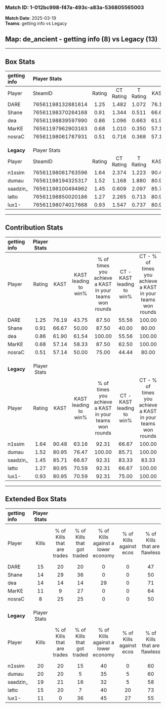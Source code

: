 ### Match ID: 1-012bc998-f47a-493c-a83a-536805565003  
**Match Date**: 2025-03-19  
**Teams**: getting info vs Legacy  

## **Map**: de_ancient - getting info (8) vs Legacy (13)  
---  

## Box Stats  

| **getting info** | Player Stats      |        |           |          |       |       |       |         |        |      |     |
| :- | :- | :-: | :-: | :-: | :-: | :-: | :-: | :-: | :-: | :-: | :-: |
| Player           | SteamID           | Rating | CT Rating | T Rating | KAST  |  ADR  | Kills | Assists | Deaths | K/D  | HS% |
| DARE             | 76561198132881614 |  1.25  |   1.482   |  1.072   | 76.19 | 94.9  |  15   |    9    |   13   | 1.15 | 60  |
| Shane            | 76561198370264168 |  0.91  |   1.344   |  0.511   | 66.67 | 69.8  |  14   |    4    |   18   | 0.78 | 92  |
| dea              | 76561198839597990 |  0.86  |   1.096   |  0.663   | 61.90 | 58.0  |  14   |    3    |   17   | 0.82 | 57  |
| MarKE            | 76561197962903163 |  0.68  |   1.010   |  0.350   | 57.14 | 58.3  |  11   |    3    |   18   | 0.61 | 45  |
| nosraC           | 76561198061787931 |  0.51  |   0.716   |  0.368   | 57.14 | 53.1  |   8   |    4    |   19   | 0.42 | 50  |
|                  |                   |        |           |          |       |       |       |         |        |      |     |
|                  |                   |        |           |          |       |       |       |         |        |      |     |
|                  |                   |        |           |          |       |       |       |         |        |      |     |
| **Legacy**       | Player Stats      |        |           |          |       |       |       |         |        |      |     |
| Player           | SteamID           | Rating | CT Rating | T Rating | KAST  |  ADR  | Kills | Assists | Deaths | K/D  | HS% |
| n1ssim           | 76561198061763596 |  1.64  |   2.374   |  1.223   | 90.48 | 102.4 |  20   |    9    |   11   | 1.82 | 45  |
| dumau            | 76561198194325317 |  1.52  |   1.168   |  1.880   | 80.95 | 99.9  |  20   |    7    |   12   | 1.67 | 50  |
| saadzin_         | 76561198100494962 |  1.45  |   0.609   |  2.097   | 85.71 | 82.5  |  19   |    5    |   12   | 1.58 | 47  |
| latto            | 76561198850020186 |  1.27  |   2.265   |  0.713   | 80.95 | 84.4  |  15   |    8    |   12   | 1.25 | 46  |
| lux1-            | 76561198074017668 |  0.93  |   1.547   |  0.737   | 80.95 | 61.4  |  11   |    2    |   15   | 0.73 | 63  |
---  

## Contribution Stats  

| **getting info** | Player Stats |       |                      |                                                        |                           |                                                             |                          |                                                            |
| :- | :-: | :-: | :-: | :-: | :-: | :-: | :-: | :-: |
| Player           |    Rating    | KAST  | KAST leading to win% | % of times you achieve a KAST in your teams won rounds | CT - KAST leading to win% | CT - % of times you achieve a KAST in your teams won rounds | T - KAST leading to win% | T - % of times you achieve a KAST in your teams won rounds |
| DARE             |     1.25     | 76.19 |        43.75         |                         87.50                          |           55.56           |                           100.00                            |          28.57           |                           66.67                            |
| Shane            |     0.91     | 66.67 |        50.00         |                         87.50                          |           40.00           |                            80.00                            |          75.00           |                           100.00                           |
| dea              |     0.86     | 61.90 |        61.54         |                         100.00                         |           55.56           |                           100.00                            |          75.00           |                           100.00                           |
| MarKE            |     0.68     | 57.14 |        58.33         |                         87.50                          |           62.50           |                           100.00                            |          50.00           |                           66.67                            |
| nosraC           |     0.51     | 57.14 |        50.00         |                         75.00                          |           44.44           |                            80.00                            |          66.67           |                           66.67                            |
|                  |              |       |                      |                                                        |                           |                                                             |                          |                                                            |
|                  |              |       |                      |                                                        |                           |                                                             |                          |                                                            |
|                  |              |       |                      |                                                        |                           |                                                             |                          |                                                            |
| **Legacy**       | Player Stats |       |                      |                                                        |                           |                                                             |                          |                                                            |
| Player           |    Rating    | KAST  | KAST leading to win% | % of times you achieve a KAST in your teams won rounds | CT - KAST leading to win% | CT - % of times you achieve a KAST in your teams won rounds | T - KAST leading to win% | T - % of times you achieve a KAST in your teams won rounds |
| n1ssim           |     1.64     | 90.48 |        63.16         |                         92.31                          |           66.67           |                           100.00                            |          60.00           |                           85.71                            |
| dumau            |     1.52     | 80.95 |        76.47         |                         100.00                         |           85.71           |                           100.00                            |          70.00           |                           100.00                           |
| saadzin_         |     1.45     | 85.71 |        66.67         |                         92.31                          |           83.33           |                            83.33                            |          58.33           |                           100.00                           |
| latto            |     1.27     | 80.95 |        70.59         |                         92.31                          |           66.67           |                           100.00                            |          75.00           |                           85.71                            |
| lux1-            |     0.93     | 80.95 |        70.59         |                         92.31                          |           75.00           |                           100.00                            |          66.67           |                           85.71                            |
---  

## Extended Box Stats  

| **getting info** | Player Stats |                            |                            |                                    |                         |                              |                                 |        |                             |                                     |                          |                               |                            |
| :- | :-: | :-: | :-: | :-: | :-: | :-: | :-: | :-: | :-: | :-: | :-: | :-: | :-: |
| Player           |    Kills     | % of Kills that are trades | % of Kills that got traded | % of Kills against a lower economy | % of Kills against ecos | % of Kills that are flawless | % of Kills that are close duels | Deaths | % of Deaths that get traded | % of Deaths against a lower economy | % of Deaths against ecos | % of Deaths that are flawless | % of Deaths that are close |
| DARE             |      15      |             20             |             20             |                 0                  |            0            |              47              |                0                |   13   |             23              |                  0                  |            0             |              54               |             23             |
| Shane            |      14      |             29             |             36             |                 0                  |            0            |              50              |                0                |   18   |             17              |                  6                  |            0             |              67               |             6              |
| dea              |      14      |             14             |             14             |                 29                 |            0            |              71              |                0                |   17   |             12              |                  6                  |            0             |              65               |             6              |
| MarKE            |      11      |             9              |             27             |                 0                  |            0            |              64              |                9                |   18   |             11              |                  6                  |            0             |              56               |             0              |
| nosraC           |      8       |             25             |             25             |                 0                  |            0            |              50              |               25                |   19   |             11              |                  5                  |            0             |              68               |             5              |
|                  |              |                            |                            |                                    |                         |                              |                                 |        |                             |                                     |                          |                               |                            |
|                  |              |                            |                            |                                    |                         |                              |                                 |        |                             |                                     |                          |                               |                            |
|                  |              |                            |                            |                                    |                         |                              |                                 |        |                             |                                     |                          |                               |                            |
| **Legacy**       | Player Stats |                            |                            |                                    |                         |                              |                                 |        |                             |                                     |                          |                               |                            |
| Player           |    Kills     | % of Kills that are trades | % of Kills that got traded | % of Kills against a lower economy | % of Kills against ecos | % of Kills that are flawless | % of Kills that are close duels | Deaths | % of Deaths that get traded | % of Deaths against a lower economy | % of Deaths against ecos | % of Deaths that are flawless | % of Deaths that are close |
| n1ssim           |      20      |             20             |             15             |                 40                 |            0            |              60              |                0                |   11   |             27              |                 18                  |            9             |              27               |             18             |
| dumau            |      20      |             20             |             5              |                 35                 |            5            |              60              |               10                |   12   |             17              |                 33                  |            8             |              67               |             0              |
| saadzin_         |      19      |             21             |             16             |                 32                 |            5            |              58              |                5                |   12   |              0              |                  8                  |            0             |              83               |             0              |
| latto            |      15      |             20             |             7              |                 40                 |           20            |              73              |               13                |   12   |             33              |                 33                  |            0             |              33               |             0              |
| lux1-            |      11      |             0              |             36             |                 45                 |           27            |              55              |                9                |   15   |             40              |                 20                  |            0             |              67               |             7              |

